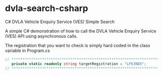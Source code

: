 # dvla-search-csharp
C# DVLA Vehicle Enquiry Service (VES) Simple Search

A simple C# demonstration of how to call the DVLA Vehicle Enquiry Service (VES) API using asynchronous calls. 

The registration that you want to check is simply hard coded in the class variable in Program.cs

```cs
// ***************************************************************************************************
   private static readonly string targetRegistration = "LF63NDX";
// ***************************************************************************************************
```
